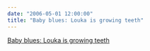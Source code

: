 ```yaml
---
date: "2006-05-01 12:00:00"
title: "Baby blues: Louka is growing teeth"
---
```


[Baby blues: Louka is growing teeth](/lemire/blog/2006/05-01-baby-blues-louka-is-growing-teeth)


